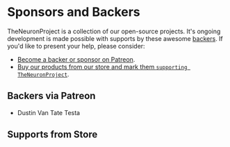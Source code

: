 # Sponsors and Backers

TheNeuronProject is a collection of our open-source projects. It's ongoing development is made possible with supports by these awesome [backers](https://github.com/TheNeuronProject/BACKERS/blob/main/README.md). If you'd like to present your help, please consider:

- [Become a backer or sponsor on Patreon](https://www.patreon.com/classicoldsong).
- [Buy our products from our store and mark them `supporting TheNeuronProject`](https://su.mk/store).

## Backers via Patreon

- Dustin Van Tate Testa

## Supports from Store
